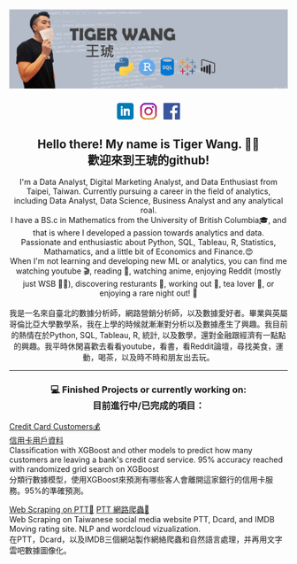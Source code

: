 # ![Tiger Wang header](https://github.com/tiger1026/TigerWang/blob/main/Images/header.png)


<p align='center'>
<a href="https://www.linkedin.com/in/hutigerwang"><img height="30" src="https://github.com/tiger1026/TigerWang/blob/main/icon/linkedin.png?raw=true"></a>&nbsp;&nbsp;
<a href="https://www.instagram.com/tigerr.w"><img height="30" src="https://github.com/tiger1026/TigerWang/blob/main/icon/instagram.png?raw=true"></a>&nbsp;&nbsp;
<a href="https://www.facebook.com/tiger.wang.92"><img height="30" src="https://github.com/tiger1026/TigerWang/blob/main/icon/toppng.com-facebook-logo-608x608.png?raw=true"></a>
</p>

<h2 align="center">Hello there! My name is Tiger Wang. 👋😄 <br /> 歡迎來到王琥的github!</h2>
<p align="center">
  I'm a Data Analyst, Digital Marketing Analyst, and Data Enthusiast from Taipei, Taiwan. Currently pursuing a career in the field of analytics, including Data Analyst, Data Science, Business Analyst and any analytical roal. 
  <br /> 
  I have a BS.c in Mathematics from the University of British Columbia🎓, and that is where I developed a passion towards analytics and data. <br /> Passionate and enthusiastic about Python, SQL, Tableau, R, Statistics, Mathamatics, and a little bit of Economics and Finance.😍  
  <br />
  When I'm not learning and developing new ML or analytics, you can find me watching youtube 🎬, reading 📖, watching anime, enjoying Reddit (mostly just WSB 💎🙌), discovering resturants 🍔, working out 🏀, tea lover 🍵, or enjoying a rare night out! 🍻 
  <br />
  <br />
  我是一名來自臺北的數據分析師，網路營銷分析師，以及數據愛好者。畢業與英屬哥倫比亞大學數學系，我在上學的時候就漸漸對分析以及數據產生了興趣。我目前的熱情在於Python, SQL, Tableau, R, 統計, 以及數學，還對金融跟經濟有一點點的興趣。我平時休閑喜歡去看看youtube，看書，看Reddit論壇，尋找美食，運動，喝茶，以及時不時和朋友出去玩。
</p>


<hr>

<h3 align="center">💻 Finished Projects or currently working on: <br />
目前進行中/已完成的項目：</h3>

<p>
  <a href="https://github.com/tiger1026/Credit-Card-Customers">Credit Card Customers💰</a>
  <br />
  <a href="https://github.com/tiger1026/Credit-Card-Customers">信用卡用戶資料</a>
  <br />
  Classification with XGBoost and other models to predict how many customers are leaving a bank's credit card service. 95% accuracy reached with randomized grid search on XGBoost
  <br />
  分類行數據模型，使用XGBoost來預測有哪些客人會離開這家銀行的信用卡服務。95%的準確預測。
</p>

<p>
  <a href="https://github.com/tiger1026/Web-Scraping">Web Scraping on PTT🔎</a>
  <a href="https://github.com/tiger1026/Web-Scraping">PTT 網路爬蟲🔎</a>
    <br />
  Web Scraping on Taiwanese social media website PTT, Dcard, and IMDB Moving rating site. NLP and wordcloud vizualization.
  <br />
  在PTT，Dcard，以及IMDB三個網站製作網絡爬蟲和自然語言處理，并再用文字雲吧數據圖像化。
</p>
  
 
